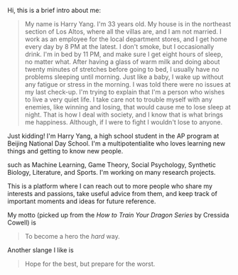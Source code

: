 Hi, this is a brief intro about me:
> My name is Harry Yang. I'm 33 years old. My house is in the northeast section of Los Altos, where all the villas are, and I am not married. I work as an employee for the local department stores, and I get home every day by 8 PM at the latest. I don't smoke, but I occasionally drink. I'm in bed by 11 PM, and make sure I get eight hours of sleep, no matter what. After having a glass of warm milk and doing about twenty minutes of stretches before going to bed, I usually have no problems sleeping until morning. Just like a baby, I wake up without any fatigue or stress in the morning. I was told there were no issues at my last check-up. I'm trying to explain that I'm a person who wishes to live a very quiet life. I take care not to trouble myself with any enemies, like winning and losing, that would cause me to lose sleep at night. That is how I deal with society, and I know that is what brings me happiness. Although, if I were to fight I wouldn't lose to anyone.

Just kidding! I'm Harry Yang, a high school student in the AP program at Beijing National Day School. I'm a multipotentialite who loves learning new things and getting to know new people. 

such as Machine Learning, Game Theory, Social Psychology, Synthetic Biology, Literature, and Sports. I'm working on many research projects.

This is a platform where I can reach out to more people who share my interests and passions, take useful advice from them, and keep track of important moments and ideas for future reference.

My motto (picked up from the *How to Train Your Dragon Series* by Cressida Cowell) is
> To become a hero the *hard* way.

Another slange I like is
> Hope for the best, but prepare for the worst.
